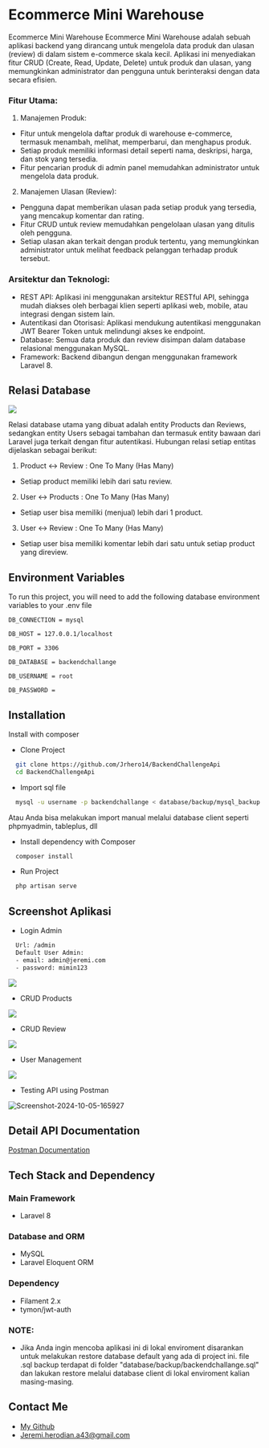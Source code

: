# Ecommerce Mini Warehouse

Ecommerce Mini Warehouse
Ecommerce Mini Warehouse adalah sebuah aplikasi backend yang dirancang untuk mengelola data produk dan ulasan (review) di dalam sistem e-commerce skala kecil. Aplikasi ini menyediakan fitur CRUD (Create, Read, Update, Delete) untuk produk dan ulasan, yang memungkinkan administrator dan pengguna untuk berinteraksi dengan data secara efisien.

### Fitur Utama:
1. Manajemen Produk:

- Fitur untuk mengelola daftar produk di warehouse e-commerce, termasuk menambah, melihat, memperbarui, dan menghapus produk.
- Setiap produk memiliki informasi detail seperti nama, deskripsi, harga, dan stok yang tersedia.
- Fitur pencarian produk di admin panel memudahkan administrator untuk mengelola data produk.

2. Manajemen Ulasan (Review):

- Pengguna dapat memberikan ulasan pada setiap produk yang tersedia, yang mencakup komentar dan rating.
- Fitur CRUD untuk review memudahkan pengelolaan ulasan yang ditulis oleh pengguna.
- Setiap ulasan akan terkait dengan produk tertentu, yang memungkinkan administrator untuk melihat feedback pelanggan terhadap produk tersebut.

### Arsitektur dan Teknologi:
- REST API: Aplikasi ini menggunakan arsitektur RESTful API, sehingga mudah diakses oleh berbagai klien seperti aplikasi web, mobile, atau integrasi dengan sistem lain.
- Autentikasi dan Otorisasi: Aplikasi mendukung autentikasi menggunakan JWT Bearer Token untuk melindungi akses ke endpoint.
- Database: Semua data produk dan review disimpan dalam database relasional menggunakan MySQL.
- Framework: Backend dibangun dengan menggunakan framework Laravel 8.


## Relasi Database

<img src="https://i.ibb.co.com/djp4Qcw/Backend-Challange-ERD.png">

Relasi database utama yang dibuat adalah entity Products dan Reviews, sedangkan entity Users sebagai tambahan dan termasuk entity
bawaan dari Laravel juga terkait dengan fitur autentikasi. Hubungan relasi setiap entitas dijelaskan sebagai berikut:
1. Product <-> Review : One To Many (Has Many)
- Setiap product memiliki lebih dari satu review.

2. User <-> Products : One To Many (Has Many)
- Setiap user bisa memiliki (menjual) lebih dari 1 product.

3. User <-> Review : One To Many (Has Many)
- Setiap user bisa memiliki komentar lebih dari satu untuk setiap product yang direview.

## Environment Variables

To run this project, you will need to add the following database environment variables to your .env file

`DB_CONNECTION = mysql`

`DB_HOST = 127.0.0.1/localhost`

`DB_PORT = 3306`

`DB_DATABASE = backendchallange`

`DB_USERNAME = root`

`DB_PASSWORD = `

## Installation

Install with composer

- Clone Project
```bash
  git clone https://github.com/Jrhero14/BackendChallengeApi
  cd BackendChallengeApi
```

- Import sql file
```bash
  mysql -u username -p backendchallange < database/backup/mysql_backup.sql
```
Atau Anda bisa melakukan import manual melalui database client seperti phpmyadmin, tableplus, dll

- Install dependency with Composer
```bash
  composer install
```

- Run Project
```bash
  php artisan serve
```


## Screenshot Aplikasi

- Login Admin
```bash
  Url: /admin
  Default User Admin:
  - email: admin@jeremi.com
  - password: mimin123
```
<img src="https://i.ibb.co.com/LknC7JJ/Screenshot-2024-10-05-165429.png">

- CRUD Products

<img src="https://i.ibb.co.com/qnkwnbM/Screenshot-2024-10-05-165358.png">

- CRUD Review

<img src="https://i.ibb.co.com/pfgc0x2/Screenshot-2024-10-05-165415.png">

- User Management

<img src="https://i.ibb.co.com/sRzMh9d/Screenshot-2024-10-05-165422.png">

- Testing API using Postman

<img src="https://i.ibb.co.com/nzzmndZ/Screenshot-2024-10-05-165927.png" alt="Screenshot-2024-10-05-165927" border="0">

## Detail API Documentation

[Postman Documentation](https://documenter.getpostman.com/view/34986320/2sAXxMesfm)

## Tech Stack and Dependency

### Main Framework

- Laravel 8

### Database and ORM

- MySQL
- Laravel Eloquent ORM

### Dependency

- Filament 2.x
- tymon/jwt-auth

### NOTE:
- Jika Anda ingin mencoba aplikasi ini di lokal enviroment disarankan untuk melakukan restore database default yang ada di project ini.
file .sql backup terdapat di folder "database/backup/backendchallange.sql" dan lakukan restore melalui database client di lokal enviroment
kalian masing-masing.

## Contact Me

- [My Github](https://github.com/Jrhero14)
- [Jeremi.herodian.a43@gmail.com](Jeremi.herodian.a43@gmail.com)

